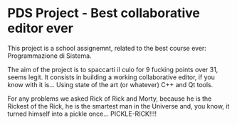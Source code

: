 # PDS Project - Best collaborative editor ever

This project is a school assignemnt, related to the best course ever: Programmazione di Sistema.

The aim of the project is to spaccarti il culo for 9 fucking points over 31, seems legit. It consists in building a working collaborative editor, if you know with it is... Using state of the art (or whatever) C++ and Qt tools. 

For any problems we asked Rick of Rick and Morty, because he is the Rickest of the Rick, he is the smartest man in the Universe and, you know, it turned himself into a pickle once... PICKLE-RICK!!!!
